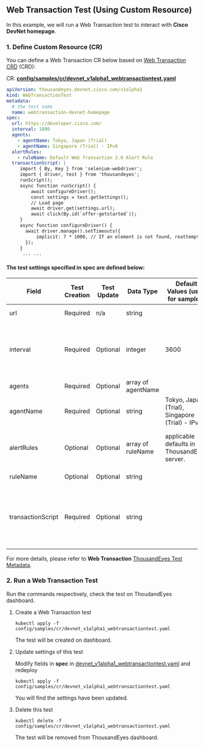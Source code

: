 ## Web Transaction Test (Using Custom Resource)

In this example, we will run a Web Transaction test to interact with **Cisco DevNet homepage**.

### 1. Define Custom Resource (CR)
You can define a Web Transaction CR below based on [Web Transaction CRD](../config/crd/bases/thousandeyes.devnet.cisco.com_webtransactiontests.yaml) (CRD):

CR: [**config/samples/cr/devnet_v1alpha1_webtransactiontest.yaml**](../config/samples/cr/devnet_v1alpha1_webtransactiontest.yaml)
```yaml
apiVersion: thousandeyes.devnet.cisco.com/v1alpha1
kind: WebTransactionTest
metadata:
  # the test name
  name: webtransaction-devnet-homepage
spec:
  url: https://developer.cisco.com/
  interval: 1800
  agents:
    - agentName: Tokyo, Japan (Trial)
    - agentName: Singapore (Trial) - IPv6
  alertRules:
    - ruleName: Default Web Transaction 2.0 Alert Rule
  transactionScript: |
     import { By, Key } from 'selenium-webdriver';
     import { driver, test } from 'thousandeyes';
     runScript();
     async function runScript() {
         await configureDriver();
         const settings = test.getSettings();
         // Load page
         await driver.get(settings.url);
         await click(By.id(`offer-getstarted`));
     }
     async function configureDriver() {
       await driver.manage().setTimeouts({
           implicit: 7 * 1000, // If an element is not found, reattempt for this many milliseconds
       });
     }
      ... ...
```
#### The test settings specified in **spec** are defined below:

| Field        | Test Creation| Test Update | Data Type | Default Values (used for samples) | Notes
|--------------|--------------|-------------|-----------|----------------|-------|
|url           | Required     | n/a         | string    |                | target for the test
|interval      | Required     |	Optional    | integer   | 3600            | value in seconds. Accpeted Values:[120, 300, 600, 900, 1800, 3600]
|agents        | Required     | Optional    | array of agentName|        |
|agentName     | Required     | Optional    | string    | Tokyo, Japan (Trial), Singapore (Trial) - IPv6 | cloud agent name
|alertRules    | Optional     | Optional    | array of ruleName| applicable defaults in ThousandEyes server.  | if this field is not specified, The default alert rules will be used.
|ruleName      | Optional     | Optional    | string    |                | alert rule name
|transactionScript|Required   | Optional    | string    |                | javaScript of a web transaction test.It could be generated via ThousandEyes Recorder. 

For more details, please refer to **Web Transaction** [ThousandEyes Test Metadata](https://developer.thousandeyes.com/v6/tests/#/test_metadata).

### 2. Run a Web Transaction Test

Run the commands respectively, check the test on ThoudandEyes dashboard.

1. Create a Web Transaction test
   ```
   kubectl apply -f config/samples/cr/devnet_v1alpha1_webtransactiontest.yaml
   ```
   The test will be created on dashboard.

2. Update settings of this test

   Modify fields in **spec** in [devnet_v1alpha1_webtransactiontest.yaml](../config/samples/cr/devnet_v1alpha1_webtransactiontest.yaml#L7) and redeploy
   ```
   kubectl apply -f config/samples/cr/devnet_v1alpha1_webtransactiontest.yaml
   ```
   You will find the settings have been updated.

3. Delete this test
   ```
   kubectl delete -f config/samples/cr/devnet_v1alpha1_webtransactiontest.yaml
   ```
   The test will be removed from ThousandEyes dashboard.



